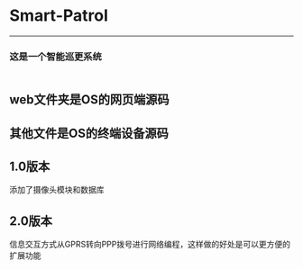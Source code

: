 # Smart-Patrol
-----------------------------------
### 这是一个智能巡更系统<br><br>
## web文件夹是OS的网页端源码<br>
## 其他文件是OS的终端设备源码<br>

## 1.0版本 ##

添加了摄像头模块和数据库

## 2.0版本 ##

信息交互方式从GPRS转向PPP拨号进行网络编程，这样做的好处是可以更方便的扩展功能


